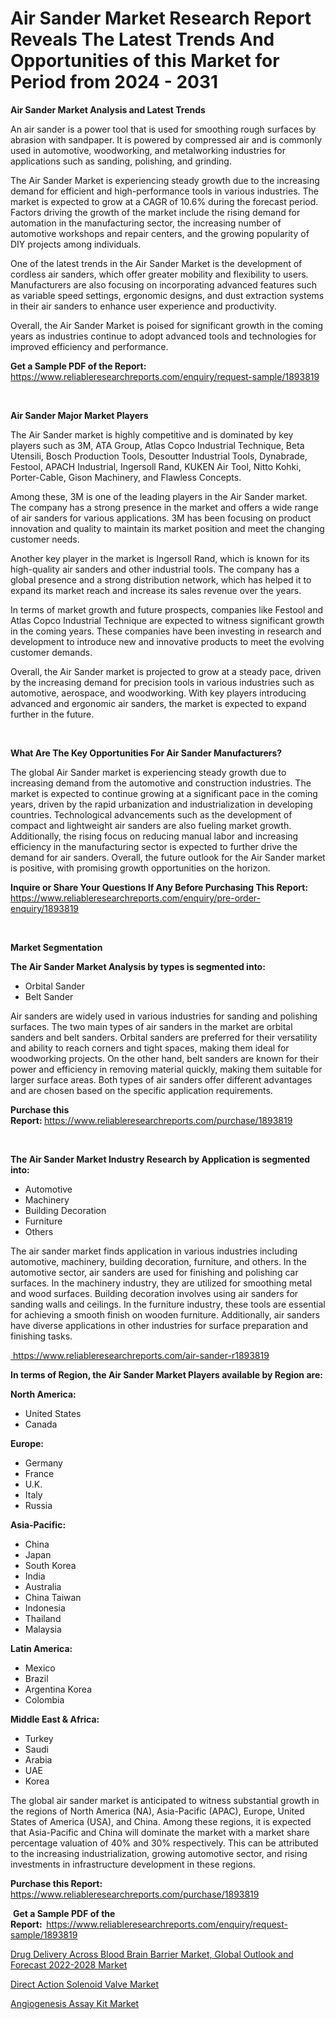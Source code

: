 <p><h1>Air Sander Market Research Report Reveals The Latest Trends And Opportunities of this Market for Period from 2024 - 2031</h1></p><p><strong>Air Sander Market Analysis and Latest Trends</strong></p>
<p><p>An air sander is a power tool that is used for smoothing rough surfaces by abrasion with sandpaper. It is powered by compressed air and is commonly used in automotive, woodworking, and metalworking industries for applications such as sanding, polishing, and grinding.</p><p>The Air Sander Market is experiencing steady growth due to the increasing demand for efficient and high-performance tools in various industries. The market is expected to grow at a CAGR of 10.6% during the forecast period. Factors driving the growth of the market include the rising demand for automation in the manufacturing sector, the increasing number of automotive workshops and repair centers, and the growing popularity of DIY projects among individuals.</p><p>One of the latest trends in the Air Sander Market is the development of cordless air sanders, which offer greater mobility and flexibility to users. Manufacturers are also focusing on incorporating advanced features such as variable speed settings, ergonomic designs, and dust extraction systems in their air sanders to enhance user experience and productivity.</p><p>Overall, the Air Sander Market is poised for significant growth in the coming years as industries continue to adopt advanced tools and technologies for improved efficiency and performance.</p></p>
<p><strong>Get a Sample PDF of the Report:&nbsp;</strong> <a href="https://www.reliableresearchreports.com/enquiry/request-sample/1893819">https://www.reliableresearchreports.com/enquiry/request-sample/1893819</a></p>
<p>&nbsp;</p>
<p><strong>Air Sander Major Market Players</strong></p>
<p><p>The Air Sander market is highly competitive and is dominated by key players such as 3M, ATA Group, Atlas Copco Industrial Technique, Beta Utensili, Bosch Production Tools, Desoutter Industrial Tools, Dynabrade, Festool, APACH Industrial, Ingersoll Rand, KUKEN Air Tool, Nitto Kohki, Porter-Cable, Gison Machinery, and Flawless Concepts.</p><p>Among these, 3M is one of the leading players in the Air Sander market. The company has a strong presence in the market and offers a wide range of air sanders for various applications. 3M has been focusing on product innovation and quality to maintain its market position and meet the changing customer needs.</p><p>Another key player in the market is Ingersoll Rand, which is known for its high-quality air sanders and other industrial tools. The company has a global presence and a strong distribution network, which has helped it to expand its market reach and increase its sales revenue over the years.</p><p>In terms of market growth and future prospects, companies like Festool and Atlas Copco Industrial Technique are expected to witness significant growth in the coming years. These companies have been investing in research and development to introduce new and innovative products to meet the evolving customer demands.</p><p>Overall, the Air Sander market is projected to grow at a steady pace, driven by the increasing demand for precision tools in various industries such as automotive, aerospace, and woodworking. With key players introducing advanced and ergonomic air sanders, the market is expected to expand further in the future.</p></p>
<p>&nbsp;</p>
<p><strong>What Are The Key Opportunities For Air Sander Manufacturers?</strong></p>
<p><p>The global Air Sander market is experiencing steady growth due to increasing demand from the automotive and construction industries. The market is expected to continue growing at a significant pace in the coming years, driven by the rapid urbanization and industrialization in developing countries. Technological advancements such as the development of compact and lightweight air sanders are also fueling market growth. Additionally, the rising focus on reducing manual labor and increasing efficiency in the manufacturing sector is expected to further drive the demand for air sanders. Overall, the future outlook for the Air Sander market is positive, with promising growth opportunities on the horizon.</p></p>
<p><strong>Inquire or Share Your Questions If Any Before Purchasing This Report:</strong> <a href="https://www.reliableresearchreports.com/enquiry/pre-order-enquiry/1893819">https://www.reliableresearchreports.com/enquiry/pre-order-enquiry/1893819</a></p>
<p>&nbsp;</p>
<p><strong>Market Segmentation</strong></p>
<p><strong>The Air Sander Market Analysis by types is segmented into:</strong></p>
<p><ul><li>Orbital Sander</li><li>Belt Sander</li></ul></p>
<p><p>Air sanders are widely used in various industries for sanding and polishing surfaces. The two main types of air sanders in the market are orbital sanders and belt sanders. Orbital sanders are preferred for their versatility and ability to reach corners and tight spaces, making them ideal for woodworking projects. On the other hand, belt sanders are known for their power and efficiency in removing material quickly, making them suitable for larger surface areas. Both types of air sanders offer different advantages and are chosen based on the specific application requirements.</p></p>
<p><strong>Purchase this Report:&nbsp;</strong><a href="https://www.reliableresearchreports.com/purchase/1893819">https://www.reliableresearchreports.com/purchase/1893819</a></p>
<p>&nbsp;</p>
<p><strong>The Air Sander Market Industry Research by Application is segmented into:</strong></p>
<p><ul><li>Automotive</li><li>Machinery</li><li>Building Decoration</li><li>Furniture</li><li>Others</li></ul></p>
<p><p>The air sander market finds application in various industries including automotive, machinery, building decoration, furniture, and others. In the automotive sector, air sanders are used for finishing and polishing car surfaces. In the machinery industry, they are utilized for smoothing metal and wood surfaces. Building decoration involves using air sanders for sanding walls and ceilings. In the furniture industry, these tools are essential for achieving a smooth finish on wooden furniture. Additionally, air sanders have diverse applications in other industries for surface preparation and finishing tasks.</p></p>
<p><a href="https://www.reliableresearchreports.com/air-sander-r1893819">&nbsp;https://www.reliableresearchreports.com/air-sander-r1893819</a></p>
<p><strong>In terms of Region, the Air Sander Market Players available by Region are:</strong></p>
<p>
    <p> <strong> North America: </strong>
        <ul>
            <li>United States</li>
            <li>Canada</li>
        </ul>
        </p> 
    <p> <strong> Europe: </strong>
        <ul>
            <li>Germany</li>
            <li>France</li>
            <li>U.K.</li>
            <li>Italy</li>
            <li>Russia</li>
        </ul>
        </p> 
    <p> <strong> Asia-Pacific: </strong>
        <ul>
            <li>China</li>
            <li>Japan</li>
            <li>South Korea</li>
            <li>India</li>
            <li>Australia</li>
            <li>China Taiwan</li>
            <li>Indonesia</li>
            <li>Thailand</li>
            <li>Malaysia</li>
        </ul>
        </p> 
    <p> <strong> Latin America: </strong>
        <ul>
            <li>Mexico</li>
            <li>Brazil</li>
            <li>Argentina Korea</li>
            <li>Colombia</li>
        </ul>
        </p> 
    <p> <strong> Middle East & Africa: </strong>
        <ul>
            <li>Turkey</li>
            <li>Saudi</li>
            <li>Arabia</li>
            <li>UAE</li>
            <li>Korea</li>
        </ul>
    </p>
    </p>
<p><p>The global air sander market is anticipated to witness substantial growth in the regions of North America (NA), Asia-Pacific (APAC), Europe, United States of America (USA), and China. Among these regions, it is expected that Asia-Pacific and China will dominate the market with a market share percentage valuation of 40% and 30% respectively. This can be attributed to the increasing industrialization, growing automotive sector, and rising investments in infrastructure development in these regions.</p></p>
<p><strong>Purchase this Report: </strong><a href="https://www.reliableresearchreports.com/purchase/1893819">https://www.reliableresearchreports.com/purchase/1893819</a></p>
<p>&nbsp;<strong>Get a Sample PDF of the Report:&nbsp;&nbsp;</strong><a href="https://www.reliableresearchreports.com/enquiry/request-sample/1893819">https://www.reliableresearchreports.com/enquiry/request-sample/1893819</a></p>
<p><strong></strong></p>
<p><p><a href="https://www.linkedin.com/pulse/evaluating-global-drug-delivery-across-blood-brain-barrier-6fkre?trackingId=UPkh4F%2F1B0iUh0uFfpVB4Q%3D%3D">Drug Delivery Across Blood Brain Barrier Market, Global Outlook and Forecast 2022-2028 Market</a></p><p><a href="https://github.com/LibbySpencer2018/Market-Research-Report-List-1/blob/main/direct-action-solenoid-valve-market.md">Direct Action Solenoid Valve Market</a></p><p><a href="https://www.linkedin.com/pulse/exploring-angiogenesis-assay-kit-market-dynamics-global-zp67e?trackingId=y6Ns4WeSMW0O5iWt5uF5bw%3D%3D">Angiogenesis Assay Kit Market</a></p></p>
